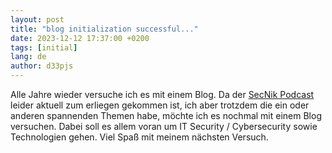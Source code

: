 ```yaml
---
layout: post
title: "blog initialization successful..."
date: 2023-12-12 17:37:00 +0200
tags: [initial]
lang: de
author: d33pjs
---
```


Alle Jahre wieder versuche ich es mit einem Blog. Da der [SecNik Podcast](https://secnik.de/) leider aktuell zum erliegen gekommen ist, ich aber trotzdem die ein oder anderen spannenden Themen habe, möchte ich es nochmal mit einem Blog versuchen. Dabei soll es allem voran um IT Security / Cybersecurity sowie Technologien gehen. Viel Spaß mit meinem nächsten Versuch.

